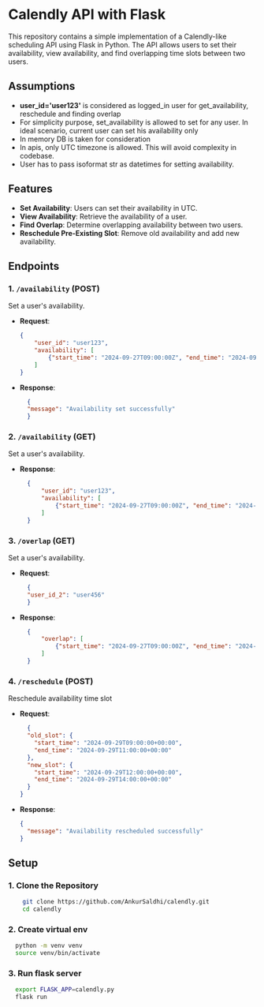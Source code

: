 # Calendly API with Flask

This repository contains a simple implementation of a Calendly-like scheduling API using Flask in Python. The API allows users to set their availability, view availability, and find overlapping time slots between two users.

## Assumptions
- **user_id='user123'** is considered as logged_in user for get_availability, reschedule and finding overlap 
- For simplicity purpose, set_availability is allowed to set for any user. 
   In ideal scenario, current user can set his availability only
- In memory DB is taken for consideration
- In apis, only UTC timezone is allowed. This will avoid complexity in codebase.
- User has to pass isoformat str as datetimes for setting availability.


## Features

- **Set Availability**: Users can set their availability in UTC.
- **View Availability**: Retrieve the availability of a user.
- **Find Overlap**: Determine overlapping availability between two users.
- **Reschedule Pre-Existing Slot**: Remove old availability and add new availability.

## Endpoints

### 1. `/availability` (POST)
Set a user's availability.
- **Request**: 
  ```json
  {
      "user_id": "user123",
      "availability": [
          {"start_time": "2024-09-27T09:00:00Z", "end_time": "2024-09-27T10:00:00Z"}
      ]
  }
- **Response**: 
  ```json
    {
    "message": "Availability set successfully"
    }

### 2. `/availability` (GET)
Set a user's availability.
- **Response**: 
  ```json
    {
        "user_id": "user123",
        "availability": [
            {"start_time": "2024-09-27T09:00:00Z", "end_time": "2024-09-27T10:00:00Z"}
        ]
    }

### 3. `/overlap` (GET)
Set a user's availability.
- **Request**: 
  ```json
    {
    "user_id_2": "user456"
    }
- **Response**: 
  ```json
    {
        "overlap": [
            {"start_time": "2024-09-27T09:00:00Z", "end_time": "2024-09-27T09:30:00Z"}
        ]
    }

### 4. `/reschedule` (POST)
Reschedule availability time slot
- **Request**: 
  ```json
    {
    "old_slot": {
      "start_time": "2024-09-29T09:00:00+00:00",
      "end_time": "2024-09-29T11:00:00+00:00"
    },
    "new_slot": {
      "start_time": "2024-09-29T12:00:00+00:00",
      "end_time": "2024-09-29T14:00:00+00:00"
    }
  }
- **Response**: 
    ```json
  {
      "message": "Availability rescheduled successfully"
  }
  
## Setup

### 1. Clone the Repository

```bash
    git clone https://github.com/AnkurSaldhi/calendly.git
    cd calendly
```
### 2. Create virtual env
```bash
  python -m venv venv
  source venv/bin/activate
```
### 3. Run flask server
```bash
  export FLASK_APP=calendly.py
  flask run
```